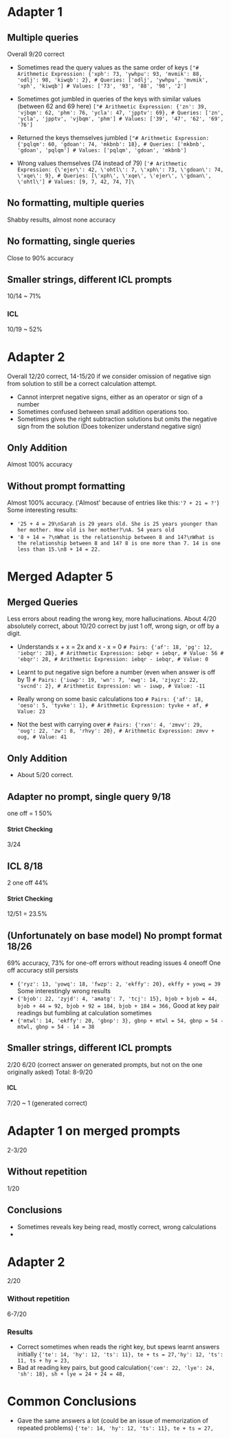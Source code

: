 # Adapter 1
## Multiple queries 
Overall 9/20 correct

- Sometimes read the query values as the same order of keys 
`["# Arithmetic Expression: {'xph': 73, 'ywhpu': 93, 'mvmik': 88, 'odlj': 98, 'kiwqb': 2}, # Queries: ['odlj', 'ywhpu', 'mvmik', 'xph', 'kiwqb'] # Values: ['73', '93', '88', '98', '2']`

- Sometimes got jumbled in queries of the keys with similar values (between 62 and 69 here)
`["# Arithmetic Expression: {'zn': 39, 'vjbqm': 62, 'phm': 76, 'ycla': 47, 'jpptv': 69}, # Queries: ['zn', 'ycla', 'jpptv', 'vjbqm', 'phm'] # Values: ['39', '47', '62', '69', '76']`

- Returned the keys themselves jumbled
`["# Arithmetic Expression: {'pqlqm': 60, 'gdoan': 74, 'mkbnb': 18}, # Queries: ['mkbnb', 'gdoan', 'pqlqm'] # Values: ['pqlqm', 'gdoan', 'mkbnb']`

- Wrong values themselves (74 instead of 79)
`['# Arithmetic Expression: {\'ejer\': 42, \'ohtl\': 7, \'xph\': 73, \'gdoan\': 74, \'xqe\': 9}, # Queries: [\'xph\', \'xqe\', \'ejer\', \'gdoan\', \'ohtl\'] # Values: [9, 7, 42, 74, 7]\`
## No formatting, multiple queries
Shabby results, almost none accuracy
## No formatting, single queries
Close to 90% accuracy
## Smaller strings, different ICL prompts
10/14 ~ 71%
### ICL 
10/19 ~ 52%
# Adapter 2
Overall 12/20 correct, 14-15/20 if we consider omission of negative sign from solution to still be a correct calculation attempt.
- Cannot interpret negative signs, either as an operator or sign of a number
- Sometimes confused between small addition operations too.
- Sometimes gives the right subtraction solutions but omits the negative sign from the solution (Does tokenizer understand negative sign)
## Only Addition
Almost 100% accuracy
## Without prompt formatting
Almost 100% accuracy. ('Almost' because of entries like this:`'7 + 21 = ?'`)
Some interesting results:
- `'25 + 4 = 29\nSarah is 29 years old. She is 25 years younger than her mother. How old is her mother?\nA. 54 years old`
- `'8 + 14 = ?\nWhat is the relationship between 8 and 14?\nWhat is the relationship between 8 and 14? 8 is one more than 7. 14 is one less than 15.\n8 + 14 = 22.`

# Merged Adapter  5
## Merged Queries
Less errors about reading the wrong key, more hallucinations.
About 4/20 absolutely correct, about 10/20 correct by just 1 off, wrong sign, or off by a digit.

- Understands x + x = 2x and x - x = 0
`# Pairs: {'af': 18, 'pg': 12, 'iebqr': 28}, # Arithmetic Expression: iebqr + iebqr, # Value: 56 # 'ebqr': 28, # Arithmetic Expression: iebqr - iebqr, # Value: 0`

- Learnt to put negative sign before a number (even when answer is off by 1)
`# Pairs: {'iuwp': 19, 'wn': 7, 'ewg': 14, 'zjxyz': 22, 'svcnd': 2}, # Arithmetic Expression: wn - iuwp, # Value: -11`

- Really wrong on some basic calculations too
`# Pairs: {'af': 18, 'oeso': 5, 'tyvke': 1}, # Arithmetic Expression: tyvke + af, # Value: 23`

- Not the best with carrying over
`# Pairs: {'rxn': 4, 'zmvv': 29, 'oug': 22, 'zw': 8, 'rhvy': 20}, # Arithmetic Expression: zmvv + oug, # Value: 41`
## Only Addition
- About 5/20 correct.
## Adapter no prompt, single query 9/18
one off = 1
50% 

#### Strict Checking
3/24
## ICL 8/18
2 one off
44%
#### Strict Checking
12/51 = 23.5%
## (Unfortunately on base model) No prompt format 18/26
69% accuracy, 73% for one-off errors without reading issues
4 oneoff
One off accuracy still persists
- `{'ryz': 13, 'yowq': 18, 'fwzp': 2, 'ekffy': 20}, ekffy + yowq = 39`
Some interestingly wrong results
- `{'bjob': 22, 'zyjd': 4, 'amatg': 7, 'tcj': 15}, bjob + bjob = 44, bjob + 44 = 92, bjob + 92 = 184, bjob + 184 = 366,`
Good at key pair readings but fumbling at calculation sometimes
- `{'mtwl': 14, 'ekffy': 20, 'gbnp': 3}, gbnp + mtwl = 54, gbnp = 54 - mtwl, gbnp = 54 - 14 = 38`
## Smaller strings, different ICL prompts
2/20
6/20 (correct answer on generated prompts, but not on the one originally asked)
Total: 8-9/20
#### ICL
7/20 ~
1 (generated correct)

# Adapter 1 on merged prompts
2-3/20
## Without repetition
1/20
## Conclusions
- Sometimes reveals key being read, mostly correct, wrong calculations
- 
# Adapter 2
2/20
### Without repetition
6-7/20
### Results
- Correct sometimes when reads the right key, but spews learnt answers initially `{'te': 14, 'hy': 12, 'ts': 11}, te + ts = 27,'hy': 12, 'ts': 11, ts + hy = 23,`
- Bad at reading key pairs, but good calculation`{'cem': 22, 'lye': 24, 'sh': 18}, sh + lye = 24 + 24 = 48,`
# Common Conclusions
- Gave the same answers a lot (could be an issue of memorization of repeated problems) `{'te': 14, 'hy': 12, 'ts': 11}, te + ts = 27,`